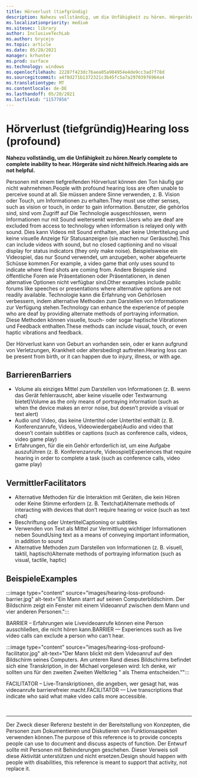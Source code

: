 ```yaml
---
title: Hörverlust (tiefgründig)
description: Nahezu vollständig, um die Unfähigkeit zu hören. Hörgeräte sind nicht hilfreich.
ms.localizationpriority: medium
ms.sitesec: library
author: InclusiveTechLab
ms.author: brycejo
ms.topic: article
ms.date: 05/20/2021
manager: krhunter
ms.prod: surface
ms.technology: windows
ms.openlocfilehash: 22287f423dc76aea05a904954e4de9cc3ad7f78d
ms.sourcegitcommit: a4f8d271b1372321c3b45fc5a7a29703976964a4
ms.translationtype: MT
ms.contentlocale: de-DE
ms.lasthandoff: 05/20/2021
ms.locfileid: "11577856"
---
```

# <a name="hearing-loss-profound"></a><span data-ttu-id="6d44f-104">Hörverlust (tiefgründig)</span><span class="sxs-lookup"><span data-stu-id="6d44f-104">Hearing loss (profound)</span></span>

**<span data-ttu-id="6d44f-105">Nahezu vollständig, um die Unfähigkeit zu hören.</span><span class="sxs-lookup"><span data-stu-id="6d44f-105">Nearly complete to complete inability to hear.</span></span> <span data-ttu-id="6d44f-106">Hörgeräte sind nicht hilfreich.</span><span class="sxs-lookup"><span data-stu-id="6d44f-106">Hearing aids are not helpful.</span></span>**

<span data-ttu-id="6d44f-107">Personen mit einem tiefgreifenden Hörverlust können den Ton häufig gar nicht wahrnehmen.</span><span class="sxs-lookup"><span data-stu-id="6d44f-107">People with profound hearing loss are often unable to perceive sound at all.</span></span> <span data-ttu-id="6d44f-108">Sie müssen andere Sinne verwenden, z. B. Vision oder Touch, um Informationen zu erhalten.</span><span class="sxs-lookup"><span data-stu-id="6d44f-108">They must use other senses, such as vision or touch, in order to gain information.</span></span> <span data-ttu-id="6d44f-109">Benutzer, die gehörlos sind, sind vom Zugriff auf Die Technologie ausgeschlossen, wenn Informationen nur mit Sound weitersenkt werden.</span><span class="sxs-lookup"><span data-stu-id="6d44f-109">Users who are deaf are excluded from access to technology when information is relayed only with sound.</span></span> <span data-ttu-id="6d44f-110">Dies kann Videos mit Sound enthalten, aber keine Untertitelung und keine visuelle Anzeige für Statusanzeigen (sie machen nur Geräusche).</span><span class="sxs-lookup"><span data-stu-id="6d44f-110">This can include videos with sound, but no closed captioning and no visual display for status indicators (they only make noise).</span></span> <span data-ttu-id="6d44f-111">Beispielsweise ein Videospiel, das nur Sound verwendet, um anzugeben, woher abgefeuerte Schüsse kommen.</span><span class="sxs-lookup"><span data-stu-id="6d44f-111">For example, a video game that only uses sound to indicate where fired shots are coming from.</span></span> <span data-ttu-id="6d44f-112">Andere Beispiele sind öffentliche Foren wie Präsentationen oder Präsentationen, in denen alternative Optionen nicht verfügbar sind.</span><span class="sxs-lookup"><span data-stu-id="6d44f-112">Other examples include public forums like speeches or presentations where alternative options are not readily available.</span></span> <span data-ttu-id="6d44f-113">Technologie kann die Erfahrung von Gehörlosen verbessern, indem alternative Methoden zum Darstellen von Informationen zur Verfügung stehen.</span><span class="sxs-lookup"><span data-stu-id="6d44f-113">Technology can enhance the experience of people who are deaf by providing alternate methods of portraying information.</span></span> <span data-ttu-id="6d44f-114">Diese Methoden können visuelle, touch- oder sogar haptische Vibrationen und Feedback enthalten.</span><span class="sxs-lookup"><span data-stu-id="6d44f-114">These methods can include visual, touch, or even haptic vibrations and feedback.</span></span>

<span data-ttu-id="6d44f-115">Der Hörverlust kann von Geburt an vorhanden sein, oder er kann aufgrund von Verletzungen, Krankheit oder altersbedingt auftreten.</span><span class="sxs-lookup"><span data-stu-id="6d44f-115">Hearing loss can be present from birth, or it can happen due to injury, illness, or with age.</span></span>

## <a name="barriers"></a><span data-ttu-id="6d44f-116">Barrieren</span><span class="sxs-lookup"><span data-stu-id="6d44f-116">Barriers</span></span>

* <span data-ttu-id="6d44f-117">Volume als einziges Mittel zum Darstellen von Informationen (z. B. wenn das Gerät fehlerrauscht, aber keine visuelle oder Textwarnung bietet)</span><span class="sxs-lookup"><span data-stu-id="6d44f-117">Volume as the only means of portraying information (such as when the device makes an error noise, but doesn’t provide a visual or text alert)</span></span>
* <span data-ttu-id="6d44f-118">Audio und Video, das keine Untertitel oder Untertitel enthält (z. B. Konferenzanrufe, Videos, Videowiedergabe)</span><span class="sxs-lookup"><span data-stu-id="6d44f-118">Audio and video that doesn’t contain subtitles or captions (such as conference calls, videos, video game play)</span></span>
* <span data-ttu-id="6d44f-119">Erfahrungen, für die ein Gehör erforderlich ist, um eine Aufgabe auszuführen (z. B. Konferenzanrufe, Videospiel)</span><span class="sxs-lookup"><span data-stu-id="6d44f-119">Experiences that require hearing in order to complete a task (such as conference calls, video game play)</span></span>


## <a name="facilitators"></a><span data-ttu-id="6d44f-120">Vermittler</span><span class="sxs-lookup"><span data-stu-id="6d44f-120">Facilitators</span></span>
* <span data-ttu-id="6d44f-121">Alternative Methoden für die Interaktion mit Geräten, die kein Hören oder Keine Stimme erfordern (z. B. Textchat)</span><span class="sxs-lookup"><span data-stu-id="6d44f-121">Alternate methods of interacting with devices that don’t require hearing or voice (such as text chat)</span></span>
* <span data-ttu-id="6d44f-122">Beschriftung oder Untertitel</span><span class="sxs-lookup"><span data-stu-id="6d44f-122">Captioning or subtitles</span></span> 
* <span data-ttu-id="6d44f-123">Verwenden von Text als Mittel zur Vermittlung wichtiger Informationen neben Sound</span><span class="sxs-lookup"><span data-stu-id="6d44f-123">Using text as a means of conveying important information, in addition to sound</span></span>
* <span data-ttu-id="6d44f-124">Alternative Methoden zum Darstellen von Informationen (z. B. visuell, taktil, haptisch)</span><span class="sxs-lookup"><span data-stu-id="6d44f-124">Alternate methods of portraying information (such as visual, tactile, haptic)</span></span>


## <a name="examples"></a><span data-ttu-id="6d44f-125">Beispiele</span><span class="sxs-lookup"><span data-stu-id="6d44f-125">Examples</span></span>

:::image type="content" source="images/hearing-loss-profound-barrier.jpg" alt-text="Ein Mann starrt auf seinen Computerbildschirm. Der Bildschirm zeigt ein Fenster mit einem Videoanruf zwischen dem Mann und vier anderen Personen.":::

<span data-ttu-id="6d44f-128">BARRIER – Erfahrungen wie Livevideoanrufe können eine Person ausschließen, die nicht hören kann.</span><span class="sxs-lookup"><span data-stu-id="6d44f-128">BARRIER — Experiences such as live video calls can exclude a person who can’t hear.</span></span> 

:::image type="content" source="images/hearing-loss-profound-facilitator.jpg" alt-text="Der Mann blickt mit dem Videoanruf auf den Bildschirm seines Computers. Am unteren Rand dieses Bildschirms befindet sich eine Transkription, in der Michael vorgelesen wird: Ich denke, wir sollten uns für den zweiten Zweiten Weltkrieg &quot; als Thema entscheiden.&quot;":::

<span data-ttu-id="6d44f-131">FACILITATOR – Live-Transkriptionen, die angeben, wer gesagt hat, was videoanrufe barrierefreier macht.</span><span class="sxs-lookup"><span data-stu-id="6d44f-131">FACILITATOR — Live transcriptions that indicate who said what make video calls more accessible.</span></span> 

&nbsp;

[comment]: # (Footer-Anweisung)
___
<span data-ttu-id="6d44f-133">Der Zweck dieser Referenz besteht in der Bereitstellung von Konzepten, die Personen zum Dokumentieren und Diskutieren von Funktionsaspekten verwenden können.</span><span class="sxs-lookup"><span data-stu-id="6d44f-133">The purpose of this reference is to provide concepts people can use to document and discuss aspects of function.</span></span> <span data-ttu-id="6d44f-134">Der Entwurf sollte mit Personen mit Behinderungen geschehen. Dieser Verweis soll diese Aktivität unterstützen und nicht ersetzen.</span><span class="sxs-lookup"><span data-stu-id="6d44f-134">Design should happen with people with disabilities, this reference is meant to support that activity, not replace it.</span></span> 